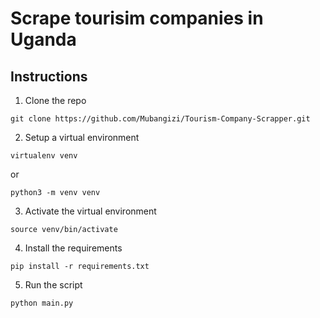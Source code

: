 # Scrape tourisim companies in Uganda

## Instructions

1. Clone the repo

```
git clone https://github.com/Mubangizi/Tourism-Company-Scrapper.git
```

2. Setup a virtual environment

```
virtualenv venv 
```

or

```
python3 -m venv venv
```

3. Activate the virtual environment

```
source venv/bin/activate
```

4. Install the requirements

```
pip install -r requirements.txt
```

5. Run the script

```
python main.py
```
